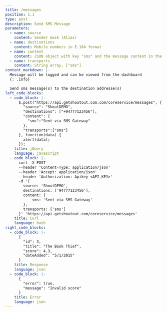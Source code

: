 ```yaml
---
title: /messages
position: 1.1
type: post
description: Send SMS Message
parameters:
  - name: source
    content: Sender mask (Alias)
  - name: destinations
    content: Mobile numbers in E.164 format
  - name: content
    content: JSON object with key "sms" and the message content in the value
  - name: transports
    content: String array, ["sms"]
content_markdown: |-
  Message will be logged and can be viewed from the dashboard
  {: .info}

  Send sms message(s) to the destination addresse(s)
left_code_blocks:
  - code_block: |-
      $.post("https://api.getshoutout.com.com/coreservice/messages", {
        "source": "ShoutDEMO",
        "destinations": ["+94777123456"],
        "content": {
          "sms":"Sent via SMS Gateway"
        },
        "transports":["sms"]
      }, function(data) {
        alert(data);
      });
    title: jQuery
    language: javascript
  - code_block: |-
      curl -X POST 
      --header 'Content-Type: application/json' 
      --header 'Accept: application/json' 
      --header 'Authorization: Apikey <API_KEY>' 
      -d '{
        source: 'ShoutDEMO',
        destinations: ['94777123456'],
        content: {
            sms: 'Sent via SMS Gateway'
        },
        transports: ['sms']
      }' 'https://api.getshoutout.com/coreservice/messages'
    title: Curl
    language: bash
right_code_blocks:
  - code_block: |-
      {
        "id": 3,
        "title": "The Book Thief",
        "score": 4.3,
        "dateAdded": "5/1/2015"
      }
    title: Response
    language: json
  - code_block: |-
      {
        "error": true,
        "message": "Invalid score"
      }
    title: Error
    language: json
---
```



